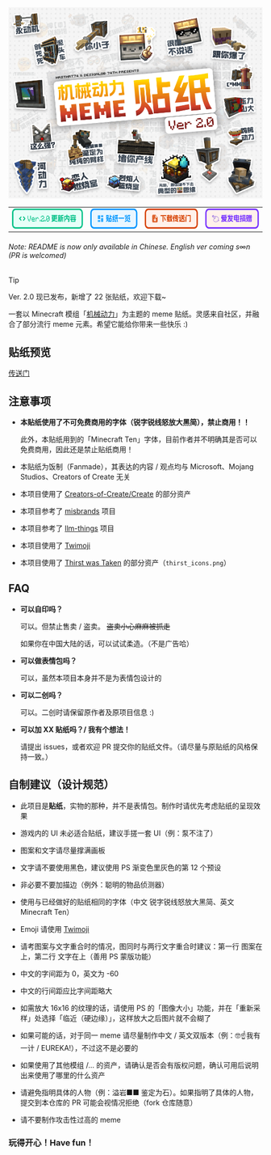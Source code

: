 ![](头图.png)


<table>
  <tr>
    <td><a href="#update-link"><img src="assets_doc/Update.svg" alt="Update" height="40"></a></td>
    <td><a href="#overview-link"><img src="assets_doc/Overview.svg" alt="Overview" height="40"></a></td>
    <td><a href="#download-link"><img src="assets_doc/Download.svg" alt="Download" height="40"></a></td>
    <td><a href="#donate-link"><img src="assets_doc/Donate.svg" alt="Donate" height="40"></a></td>
  </tr>
</table>


###### Note: README is now only available in Chinese. English ver coming s∞n (PR is welcomed)

> [!TIP]
> Ver. 2.0 现已发布，新增了 22 张贴纸，欢迎下载~

一套以 Minecraft 模组「[机械动力](https://github.com/Creators-of-Create/Create)」为主题的 meme 贴纸。灵感来自社区，并融合了部分流行 meme 元素。希望它能给你带来一些快乐 :)

## 贴纸预览
[传送门](STICKERS.md)


## 注意事项
- **本贴纸使用了不可免费商用的字体（锐字锐线怒放大黑简），禁止商用！！**
  
  此外，本贴纸用到的「Minecraft Ten」字体，目前作者并不明确其是否可以免费商用，因此还是禁止贴纸商用！
- 本贴纸为饭制（Fanmade），其表达的内容 / 观点均与 Microsoft、Mojang Studios、Creators of Create 无关
- 本项目使用了 [Creators-of-Create/Create](https://github.com/Creators-of-Create/Create) 的部分资产
- 本项目参考了 [misbrands](https://github.com/mkrl/misbrands) 项目
- 本项目参考了 [llm-things](https://github.com/fenxer/llm-things) 项目
- 本项目使用了 [Twimoji](https://github.com/twitter/twemoji)
- 本项目使用了 [Thirst was Taken](https://github.com/ghen-git/Thirst-Mod?tab=License-1-ov-file#readme) 的部分资产（`thirst_icons.png`）

## FAQ
- **可以自印吗？**
  
  可以。但禁止售卖 / 盗卖。 ~~盗卖小心麻麻被抓走~~
  
  如果你在中国大陆的话，可以试试柔造。（不是广告哈）

- **可以做表情包吗？**
  
  可以，虽然本项目本身并不是为表情包设计的

- **可以二创吗？**
  
  可以。二创时请保留原作者及原项目信息 :)

- **可以加 XX 贴纸吗？/ 我有个想法！**

  请提出 issues，或者欢迎 PR 提交你的贴纸文件。（请尽量与原贴纸的风格保持一致。）

## 自制建议（设计规范）
- 此项目是**贴纸**，实物的那种，并不是表情包。制作时请优先考虑贴纸的呈现效果
- 游戏内的 UI 未必适合贴纸，建议手搓一套 UI（例：泵不注了）

- 图案和文字请尽量撑满画板
- 文字请不要使用黑色，建议使用 PS 渐变色里灰色的第 12 个预设
- 非必要不要加描边（例外：聪明的物品侦测器）

- 使用与已经做好的贴纸相同的字体（中文 锐字锐线怒放大黑简、英文 Minecraft Ten）
- Emoji 请使用 [Twimoji](https://github.com/twitter/twemoji)
- 请考图案与文字重合时的情况，图同时与两行文字重合时建议：第一行 图案在上，第二行 文字在上（善用 PS 蒙版功能）
- 中文的字间距为 0，英文为 -60
- 中文的行间距应比字间距略大

- 如需放大 16x16 的纹理的话，请使用 PS 的「图像大小」功能，并在「重新采样」处选择「临近（硬边缘）」，这样放大之后图片就不会糊了
- 如果可能的话，对于同一 meme 请尽量制作中文 / 英文双版本（例：🤓☝️我有一计 / EUREKA!），不过这不是必要的
- 如果使用了其他模组 /... 的资产，请确认是否会有版权问题，确认可用后说明出来使用了哪里的什么资产
- 请避免指明具体的人物（例：溢岩■■ 鉴定为石）。如果指明了具体的人物，提交到本仓库的 PR 可能会视情况拒绝（fork 仓库随意）
- 请不要制作攻击性过高的 meme

### 玩得开心！Have fun！
